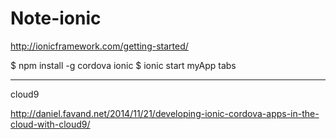 # Note-ionic

http://ionicframework.com/getting-started/

$ npm install -g cordova ionic
$ ionic start myApp tabs



----
cloud9

http://daniel.favand.net/2014/11/21/developing-ionic-cordova-apps-in-the-cloud-with-cloud9/

